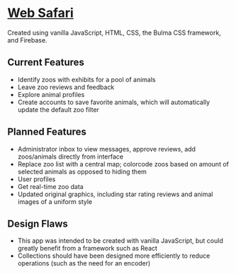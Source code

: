 # <a href="https://web-safari.web.app/">Web Safari</a>

Created using vanilla JavaScript, HTML, CSS, the Bulma CSS framework, and Firebase.
 
## Current Features
 * Identify zoos with exhibits for a pool of animals
 * Leave zoo reviews and feedback
 * Explore animal profiles
 * Create accounts to save favorite animals, which will automatically update the default zoo filter
 
## Planned Features
 * Administrator inbox to view messages, approve reviews, add zoos/animals directly from interface
 * Replace zoo list with a central map; colorcode zoos based on amount of selected animals as opposed to hiding them
 * User profiles
 * Get real-time zoo data
 * Updated original graphics, including star rating reviews and animal images of a uniform style

## Design Flaws
 * This app was intended to be created with vanilla JavaScript, but could greatly benefit from a framework such as React
 * Collections should have been designed more efficiently to reduce operations (such as the need for an encoder)
